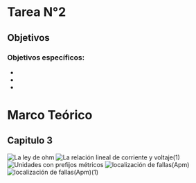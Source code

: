 # Tarea N°2
## Objetivos
### Objetivos específicos:
-
-
-
# Marco Teórico
## Capitulo 3
![La ley de ohm](https://user-images.githubusercontent.com/116812651/202321361-121eb2a4-30e3-4657-8e25-eebbe922007b.png)
![La relación lineal de corriente y voltaje(1)](https://user-images.githubusercontent.com/116812651/202321369-b560d29e-5d1f-46ad-bf1d-7515838db35d.png)
![Unidades con prefijos métricos](https://user-images.githubusercontent.com/116812651/202321374-c86d747d-e02f-4fb2-b5d4-8bb20f154cc4.png)
![localización de fallas(Apm)](https://user-images.githubusercontent.com/116812651/202321390-69e1d635-4f17-471a-803d-9109c5dc31ae.png)
![localización de fallas(Apm)(1)](https://user-images.githubusercontent.com/116812651/202321393-afe90474-2bec-410f-a075-bd58c31af5df.png)
